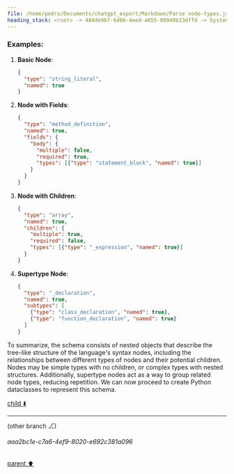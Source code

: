 ```yaml
---
file: /home/pedro/Documents/chatgpt_export/Markdown/Parse node-types.json for models..md
heading_stack: <root> -> 484de9b7-6d66-4eed-a655-00940b23dffd -> System -> 40bb608e-2dfa-4a1b-a046-7b8d340b36c3 -> System -> aaa2de54-e0e3-4848-813c-de80cbe3e253 -> User -> Basic Info -> Internal Nodes -> Task -> 9387b9ba-fae2-448c-b4df-a2a1a946c3b6 -> Tool -> b6a63d27-6380-4d59-9ae7-88eabcad6cff -> Assistant -> Key Components: -> Observations: -> Examples:
---
```

### Examples:

1. **Basic Node**:
    ```json
    {
      "type": "string_literal",
      "named": true
    }
    ```

2. **Node with Fields**:
    ```json
    {
      "type": "method_definition",
      "named": true,
      "fields": {
        "body": {
          "multiple": false,
          "required": true,
          "types": [{"type": "statement_block", "named": true}]
        }
      }
    }
    ```

3. **Node with Children**:
    ```json
    {
      "type": "array",
      "named": true,
      "children": {
        "multiple": true,
        "required": false,
        "types": [{"type": "_expression", "named": true}]
      }
    }
    ```

4. **Supertype Node**:
    ```json
    {
      "type": "_declaration",
      "named": true,
      "subtypes": [
        {"type": "class_declaration", "named": true},
        {"type": "function_declaration", "named": true}
      ]
    }
    ```

To summarize, the schema consists of nested objects that describe the tree-like structure of the language's syntax nodes, including the relationships between different types of nodes and their potential children. Nodes may be simple types with no children, or complex types with nested structures. Additionally, supertype nodes act as a way to group related node types, reducing repetition. We can now proceed to create Python dataclasses to represent this schema.

[child ⬇️](#aaa2bc1e-c7a6-4ef9-8020-e692c381a096)

---

(other branch ⎇)
###### aaa2bc1e-c7a6-4ef9-8020-e692c381a096
[parent ⬆️](#b6a63d27-6380-4d59-9ae7-88eabcad6cff)
